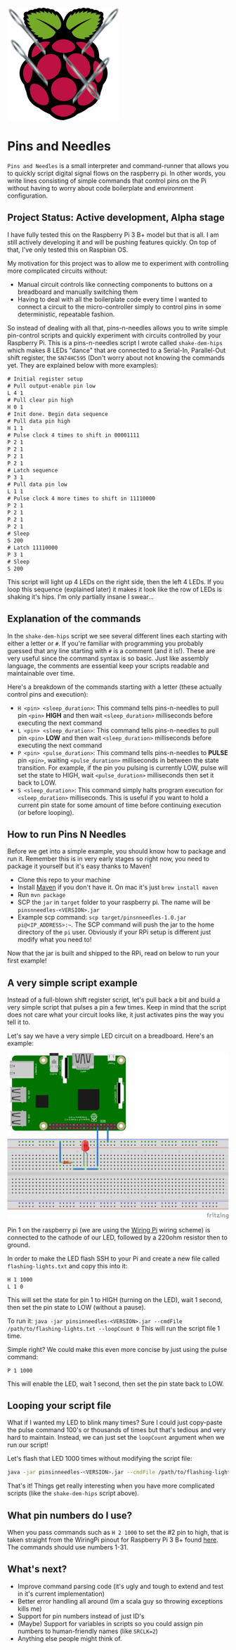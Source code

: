 ![PNN Logo](docs/images/pins-n-needles.png?raw=true "PNN Logo")

# Pins and Needles
`Pins and Needles` is a small interpreter and command-runner that allows you to quickly script digital signal flows on the
raspberry pi. In other words, you write lines consisting of simple commands that control pins on the Pi without having
to worry about code boilerplate and environment configuration.

## Project Status: Active development, Alpha stage
I have fully tested this on the Raspberry Pi 3 B+ model but that is all. I am still actively developing it and will be
pushing features quickly. On top of that, I've only tested this on Raspbian OS.

My motivation for this project was to allow me to experiment with controlling more complicated circuits without:
* Manual circuit controls like connecting components to buttons on a breadboard and manually switching them
* Having to deal with all the boilerplate code every time I wanted to connect a circuit to the micro-controller simply
to control pins in some deterministic, repeatable fashion.

So instead of dealing with all that, pins-n-needles allows you to write simple pin-control scripts and quickly
experiment with circuits controlled by your Raspberry Pi. This is a pins-n-needles script I wrote called
`shake-dem-hips` which makes 8 LEDs "dance" that are connected to a Serial-In, Parallel-Out shift register, the `SN74HC595`
(Don't worry about not knowing the commands yet. They are explained below with more examples):

```text
# Initial register setup
# Pull output-enable pin low
L 4 1
# Pull clear pin high
H 0 1
# Init done. Begin data sequence
# Pull data pin high
H 1 1
# Pulse clock 4 times to shift in 00001111
P 2 1
P 2 1
P 2 1
P 2 1
# Latch sequence
P 3 1
# Pull data pin low
L 1 1
# Pulse clock 4 more times to shift in 11110000
P 2 1
P 2 1
P 2 1
P 2 1
# Sleep
S 200
# Latch 11110000
P 3 1
# Sleep
S 200
```
This script will light up 4 LEDs on the right side, then the left 4 LEDs. If you loop this sequence (explained later) it makes
it look like the row of LEDs is shaking it's hips. I'm only partially insane I swear...

## Explanation of the commands
In the `shake-dem-hips` script we see several different lines each starting with either a letter or `#`. If you're 
familiar with programming you probably guessed that any line starting with `#` is a comment (and it is!). These are very
useful since the command syntax is so basic. Just like assembly language, the comments are essential keep your scripts
readable and maintainable over time.

Here's a breakdown of the commands starting with a letter (these actually control pins and execution):
* `H <pin> <sleep_duration>`: This command tells pins-n-needles to pull pin `<pin>` __HIGH__ and then wait `<sleep_duration>`
milliseconds before executing the next command
* `L <pin> <sleep_duration>`: This command tells pins-n-needles to pull pin `<pin>` __LOW__ and then wait `<sleep_duration>`
milliseconds before executing the next command
* `P <pin> <pulse_duration>`: This command tells pins-n-needles to __PULSE__ pin `<pin>`, waiting `<pulse_duration>`
milliseconds in between the state transition. For example, if the pin you pulsing is currently LOW, pulse will set the
state to HIGH, wait `<pulse_duration>` milliseconds then set it back to LOW.
* `S <sleep_duration>`: This command simply halts program execution for `<sleep_duration>` milliseconds. This is useful
if you want to hold a current pin state for some amount of time before continuing execution (or before looping).

## How to run Pins N Needles
Before we get into a simple example, you should know how to package and run it. Remember this is in very early stages
so right now, you need to package it yourself but it's easy thanks to Maven!

* Clone this repo to your machine
* Install [Maven](https://maven.apache.org/) if you don't have it. On mac it's just `brew install maven`
* Run `mvn package`
* SCP the `jar` in `target` folder to your raspberry pi. The name will be `pinsnneedles-<VERSION>.jar`
* Example scp command: `scp target/pinsnneedles-1.0.jar pi@<IP_ADDRESS>:~`. The SCP command will push the jar to the 
home directory of the `pi` user. Obviously if your RPi setup is different just modify what you need to!

Now that the jar is built and shipped to the RPi, read on below to run your first example!

## A very simple script example
Instead of a full-blown shift register script, let's pull back a bit and build a very simple script that pulses a pin
a few times. Keep in mind that the script does not care what your circuit looks like, it just activates pins the way
you tell it to.

Let's say we have a very simple LED circuit on a breadboard. Here's an example:

![Simple LED](docs/images/simple_led.png?raw=true "Simple LED")

Pin 1 on the raspberry pi (we are using the [Wiring Pi](http://wiringpi.com/) wiring scheme) is connected to the cathode
of our LED, followed by a 220ohm resistor then to ground.

In order to make the LED flash SSH to your Pi and create a new file called `flashing-lights.txt` and copy this into it:
```text
H 1 1000
L 1 0
```
This will set the state for pin 1 to HIGH (turning on the LED), wait 1 second, then set the pin state to LOW (without a pause).

To run it: `java -jar pinsinneedles-<VERSION>.jar --cmdFile /path/to/flashing-lights.txt --loopCount 0`
This will run the script file 1 time.

Simple right? We could make this even more concise by just using the pulse command:
```text
P 1 1000
```
This will enable the LED, wait 1 second, then set the pin state back to LOW.

## Looping your script file
What if I wanted my LED to blink many times? Sure I could just copy-paste the pulse command 100's or thousands of times
but that's tedious and very hard to maintain. Instead, we can just set the `loopCount` argument when we run our script!

Let's flash that LED 1000 times without modifying the script file:
```bash
java -jar pinsinneedles-<VERSION>.jar --cmdFile /path/to/flashing-lights.txt --loopCount 1000
```
That's it! Things get really interesting when you have more complicated scripts (like the `shake-dem-hips` script above).

## What pin numbers do I use?
When you pass commands such as `H 2 1000` to set the #2 pin to high, that is taken straight from the WiringPi pinout for
Raspberry Pi 3 B+ found [here](http://pi4j.com/pins/model-3b-plus-rev1.html). The commands should use numbers 1-31.

## What's next?

* Improve command parsing code (it's ugly and tough to extend and test in it's current implementation)
* Better error handling all around (Im a scala guy so throwing exceptions kills me)
* Support for pin numbers instead of just ID's
* (Maybe) Support for variables in scripts so you could assign pin numbers to human-friendly names (like `SRCLK=2`)
* Anything else people might think of.
